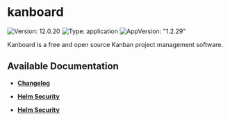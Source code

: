 # kanboard

![Version: 12.0.20](https://img.shields.io/badge/Version-12.0.20-informational?style=flat-square) ![Type: application](https://img.shields.io/badge/Type-application-informational?style=flat-square) ![AppVersion: "1.2.29"](https://img.shields.io/badge/AppVersion-"1.2.29"-informational?style=flat-square)

Kanboard is a free and open source Kanban project management software.

## Available Documentation

- [**Changelog**](CHANGELOG)

- [**Helm Security**](container-security)

- [**Helm Security**](helm-security)

